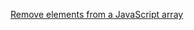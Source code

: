 [Remove elements from a JavaScript array](https://www.geeksforgeeks.org/remove-elements-from-a-javascript-array/)